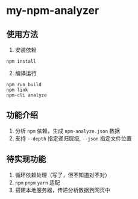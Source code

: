 # my-npm-analyzer

## 使用方法

1. 安装依赖

```
npm install
```

2. 编译运行

```
npm run build
npm link
npm-cli analyze
```

## 功能介绍

1. 分析 `npm` 依赖，生成 `npm-analyze.json` 数据
2. 支持 `--depth` 指定递归层级, `--json` 指定文件位置

## 待实现功能

1. 循环依赖处理（写了，但不知道对不对）
2. `npm` `pnpm` `yarn` 适配
3. 搭建本地服务器，传递分析数据到网页中
